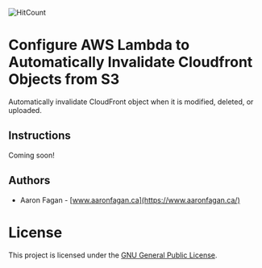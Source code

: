 ![HitCount](http://hits.dwyl.io/aaronfagan/configure-aws-lambda-to-automatically-invalidate-cloudfront-objects-from-s3.svg)
# Configure AWS Lambda to Automatically Invalidate Cloudfront Objects from S3
Automatically invalidate CloudFront object when it is modified, deleted, or uploaded.

## Instructions
Coming soon!

## Authors
- Aaron Fagan - [www.aaronfagan.ca](https://www.aaronfagan.ca/)

# License
This project is licensed under the [GNU General Public License](LICENSE).